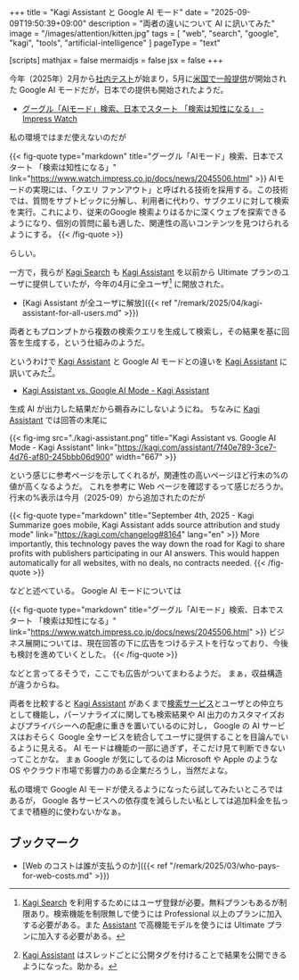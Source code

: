 +++
title = "Kagi Assistant と Google AI モード"
date =  "2025-09-09T19:50:39+09:00"
description = "両者の違いについて AI に訊いてみた"
image = "/images/attention/kitten.jpg"
tags = [ "web", "search", "google", "kagi", "tools", "artificial-intelligence" ]
pageType = "text"

[scripts]
  mathjax = false
  mermaidjs = false
  jsx = false
+++

今年（2025年）2月から[社内テスト](https://gigazine.net/news/20250207-google-test-search-ai-mode/ "Googleが新しい検索「AIモード」のテストを開始、一体どんな検索機能になるのか？ - GIGAZINE")が始まり，5月に[米国で一般提供](https://news.mynavi.jp/article/20250521-3331682/ "Google、“AI検索”に本腰、「AI Mode」米国から一般提供開始 | マイナビニュース")が開始された Google AI モードだが，日本での提供も開始されたようだ。

- [グーグル「AIモード」検索、日本でスタート 「検索は知性になる」 - Impress Watch](https://www.watch.impress.co.jp/docs/news/2045506.html)

私の環境ではまだ使えないのだが

{{< fig-quote type="markdown" title="グーグル「AIモード」検索、日本でスタート 「検索は知性になる」" link="https://www.watch.impress.co.jp/docs/news/2045506.html" >}}
AIモードの実現には、「クエリ ファンアウト」と呼ばれる技術を採用する。この技術では、質問をサブトピックに分解し、利用者に代わり、サブクエリに対して検索を実行。これにより、従来のGoogle 検索よりはるかに深くウェブを探索できるようになり、個別の質問に最も適した、関連性の高いコンテンツを見つけられるようにする。
{{< /fig-quote >}}

らしい。

一方で，我らが [Kagi Search] も [Kagi Assistant][Assistant] を以前から Ultimate プランのユーザに提供していたが，今年の4月に全ユーザ[^ku1] に開放された。

[^ku1]: [Kagi Search] を利用するためにはユーザ登録が必要。無料プランもあるが制限あり。検索機能を制限無しで使うには Professional 以上のプランに加入する必要がある。また [Assistant] で高機能モデルを使うには Ultimate プランに加入する必要がある。

- [Kagi Assistant が全ユーザに解放]({{< ref "/remark/2025/04/kagi-assistant-for-all-users.md" >}})

両者ともプロンプトから複数の検索クエリを生成して検索し，その結果を基に回答を生成する，という仕組みのようだ。

というわけで [Kagi Assistant][Assistant] と Google AI モードとの違いを [Kagi Assistant][Assistant] に訊いてみた[^pub1]。

[^pub1]: [Kagi Assistant][Assistant] はスレッドごとに公開タグを付けることで結果を公開できるようになった。助かる。

- [Kagi Assistant vs. Google AI Mode - Kagi Assistant](https://kagi.com/assistant/7f40e789-3ce7-4d76-af80-245bbb06d900)

生成 AI が出力した結果だから鵜呑みにしないようにね。
ちなみに [Kagi Assistant][Assistant] では回答の末尾に

{{< fig-img src="./kagi-assistant.png" title="Kagi Assistant vs. Google AI Mode - Kagi Assistant" link="https://kagi.com/assistant/7f40e789-3ce7-4d76-af80-245bbb06d900" width="667" >}}

という感じに参考ページを示してくれるが，関連性の高いページほど行末の%の値が高くなるようだ。
これを参考に Web ページを確認するって感じだろうか。
行末の%表示は今月（2025-09）から追加されたのだが

{{< fig-quote type="markdown" title="September 4th, 2025 - Kagi Summarize goes mobile, Kagi Assistant adds source attribution and study mode" link="https://kagi.com/changelog#8164" lang="en" >}}
More importantly, this technology paves the way down the road for Kagi to share profits with publishers participating in our AI answers. This would happen automatically for all websites, with no deals, no contracts needed.
{{< /fig-quote >}}

などと述べている。
Google AI モードについては

{{< fig-quote type="markdown" title="グーグル「AIモード」検索、日本でスタート 「検索は知性になる」" link="https://www.watch.impress.co.jp/docs/news/2045506.html" >}}
ビジネス展開については、現在回答の下に広告をつけるテストを行なっており、今後も検討を進めていくとした。
{{< /fig-quote >}}

などと言ってるそうで，ここでも広告がついてまわるようだ。
まぁ，収益構造が違うからね。

両者を比較すると [Kagi Assistant][Assistant] があくまで[検索サービス][Kagi Search]とユーザとの仲立ちとして機能し，パーソナライズに関しても検索結果や AI 出力のカスタマイズおよびプライバシーへの配慮に重きを置いているのに対し， Google の AI サービスはおそらく Google 全サービスを統合してユーザに提供することを目論んでいるように見える。
AI モードは機能の一部に過ぎず，そこだけ見て判断できないってことかな。
まぁ Google が気にしてるのは Microsoft や Apple のような OS やクラウド市場で影響力のある企業だろうし，当然だよな。

私の環境で Google AI モードが使えるようになったら試してみたいところではあるが， Google 各サービスへの依存度を減らしたい私としては追加料金を払ってまで積極的に使わないかなぁ。

## ブックマーク

- [Web のコストは誰が支払うのか]({{< ref "/remark/2025/03/who-pays-for-web-costs.md" >}})

[Kagi Search]: https://kagi.com/ "Kagi Search"
[Assistant]: https://kagi.com/assistant "The Assistant"
[Translate]: https://translate.kagi.com/ "Kagi Translate"
<!-- eof -->
